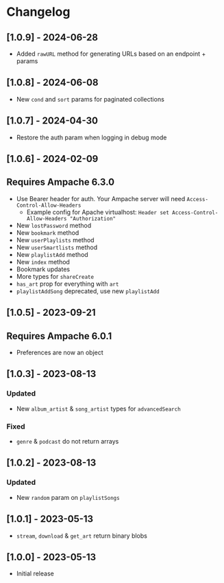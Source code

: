# Changelog

## [1.0.9] - 2024-06-28
- Added `rawURL` method for generating URLs based on an endpoint + params

## [1.0.8] - 2024-06-08
- New `cond` and `sort` params for paginated collections

## [1.0.7] - 2024-04-30
- Restore the auth param when logging in debug mode

## [1.0.6] - 2024-02-09
## Requires Ampache 6.3.0
- Use Bearer header for auth. Your Ampache server will need `Access-Control-Allow-Headers`
  - Example config for Apache virtualhost: `Header set Access-Control-Allow-Headers "Authorization"`
- New `lostPassword` method
- New `bookmark` method
- New `userPlaylists` method
- New `userSmartlists` method
- New `playlistAdd` method
- New `index` method
- Bookmark updates
- More types for `shareCreate`
- `has_art` prop for everything with `art`
- `playlistAddSong` deprecated, use new `playlistAdd`

## [1.0.5] - 2023-09-21
## Requires Ampache 6.0.1
- Preferences are now an object


## [1.0.3] - 2023-08-13
### Updated
- New `album_artist` & `song_artist` types for ```advancedSearch```

### Fixed
- ```genre``` & ```podcast``` do not return arrays

## [1.0.2] - 2023-08-13
### Updated
- New `random` param on ```playlistSongs```

## [1.0.1] - 2023-05-13
- ```stream```, ```download``` & ```get_art``` return binary blobs

## [1.0.0] - 2023-05-13
- Initial release